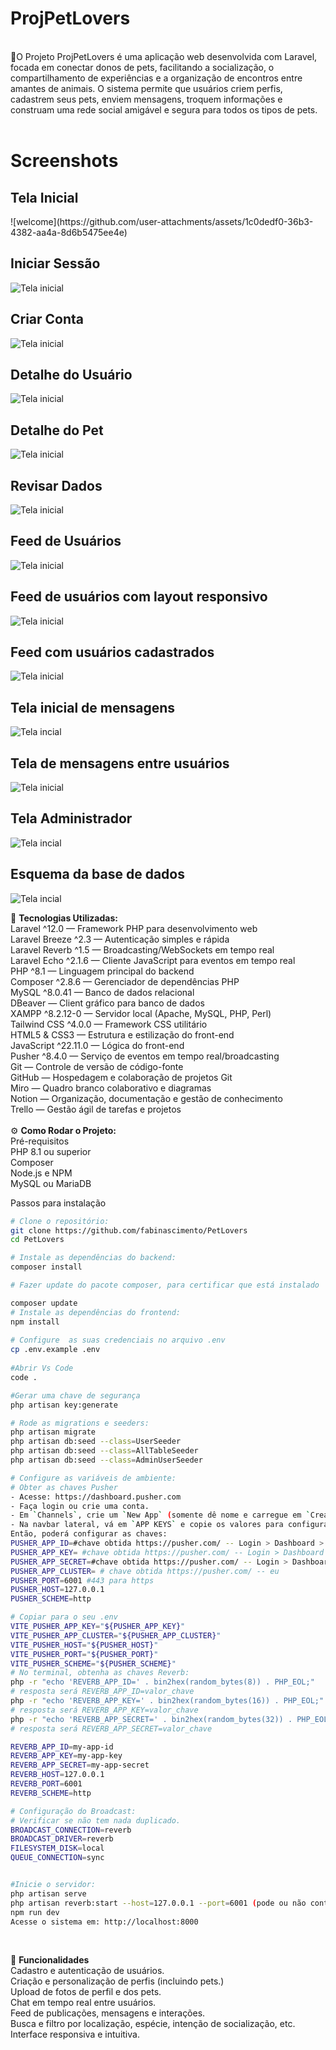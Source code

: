 <h1>ProjPetLovers</h1>
<br>
🐾O Projeto
ProjPetLovers é uma aplicação web desenvolvida com Laravel, focada em conectar donos de pets, facilitando a socialização, o compartilhamento de experiências e a organização de encontros entre amantes de animais. O sistema permite que usuários criem perfis, cadastrem seus pets, enviem mensagens, troquem informações e construam uma rede social amigável e segura para todos os tipos de pets.
<br> <br>

<b> <h1> Screenshots </b> </h1>

<h2>Tela Inicial</h2>
![welcome](https://github.com/user-attachments/assets/1c0dedf0-36b3-4382-aa4a-8d6b5475ee4e)

<h2>Iniciar Sessão</h2>

![Tela inicial](public\imagem\login.jpg)

<h2>Criar Conta</h2>

![Tela inicial](public\imagem\register.jpg)

<h2>Detalhe do Usuário</h2>

![Tela inicial](public\imagem\detalhes_create.jpg)

<h2>Detalhe do Pet</h2>

![Tela inicial](public\imagem\pet_create.jpg)

<h2>Revisar Dados</h2>

![Tela inicial](public\imagem\registration_complete.jpg)

<h2>Feed de Usuários</h2>

![Tela inicial](public\imagem\usuarios.jpg)

<h2>Feed de usuários com layout responsivo</h2>

![Tela inicial](public\imagem\usuarios_responsividade.jpg)

<h2>Feed com usuários cadastrados</h2>

![Tela inicial](public\imagem\usuarios2.jpg)

<h2>Tela inicial de mensagens</h2>

![Tela incial](public\imagem\mensagens_index.jpg)

<h2>Tela de mensagens entre usuários</h2>

![Tela inicial](public\imagem\chat.jpg)

<h2>Tela Administrador</h2>

![Tela incial](public\imagem\admin.jpeg)

<h2>Esquema da base de dados</h2>

![Tela incial](public\imagem\baseDeDados.jpeg)


🚀 <b>Tecnologias Utilizadas:</b>
<br>
Laravel ^12.0 — Framework PHP para desenvolvimento web <br>
Laravel Breeze ^2.3 — Autenticação simples e rápida <br>
Laravel Reverb ^1.5 — Broadcasting/WebSockets em tempo real <br>
Laravel Echo ^2.1.6 — Cliente JavaScript para eventos em tempo real <br>
PHP ^8.1 — Linguagem principal do backend <br>
Composer ^2.8.6 — Gerenciador de dependências PHP <br>
MySQL ^8.0.41 — Banco de dados relacional <br>
DBeaver — Client gráfico para banco de dados <br>
XAMPP ^8.2.12-0 — Servidor local (Apache, MySQL, PHP, Perl) <br>
Tailwind CSS ^4.0.0 — Framework CSS utilitário <br>
HTML5 & CSS3 — Estrutura e estilização do front-end <br>
JavaScript ^22.11.0 — Lógica do front-end <br>
Pusher ^8.4.0 — Serviço de eventos em tempo real/broadcasting <br>
Git — Controle de versão de código-fonte <br>
GitHub — Hospedagem e colaboração de projetos Git <br>
Miro — Quadro branco colaborativo e diagramas <br>
Notion — Organização, documentação e gestão de conhecimento <br>
Trello — Gestão ágil de tarefas e projetos <br> <br>
⚙️ <b> Como Rodar o Projeto: </b>
<br>
Pré-requisitos <br>
PHP 8.1 ou superior <br>
Composer <br>
Node.js e NPM <br>
MySQL ou MariaDB <br>

Passos para instalação
```bash
# Clone o repositório:
git clone https://github.com/fabinascimento/PetLovers
cd PetLovers

# Instale as dependências do backend:
composer install

# Fazer update do pacote composer, para certificar que está instalado

composer update
# Instale as dependências do frontend:
npm install
 
# Configure  as suas credenciais no arquivo .env
cp .env.example .env
 
#Abrir Vs Code
code .

#Gerar uma chave de segurança
php artisan key:generate

# Rode as migrations e seeders:
php artisan migrate
php artisan db:seed --class=UserSeeder
php artisan db:seed --class=AllTableSeeder
php artisan db:seed --class=AdminUserSeeder

# Configure as variáveis de ambiente:
# Obter as chaves Pusher
- Acesse: https://dashboard.pusher.com
- Faça login ou crie uma conta.
- Em `Channels`, crie um `New App` (somente dê nome e carregue em `Create`).
- Na navbar lateral, vá em `APP KEYS` e copie os valores para configurar o `.env`.
Então, poderá configurar as chaves:
PUSHER_APP_ID=#chave obtida https://pusher.com/ -- Login > Dashboard > App Keys
PUSHER_APP_KEY= #chave obtida https://pusher.com/ -- Login > Dashboard > App Keys
PUSHER_APP_SECRET=#chave obtida https://pusher.com/ -- Login > Dashboard > App Keys
PUSHER_APP_CLUSTER= # chave obtida https://pusher.com/ -- eu
PUSHER_PORT=6001 #443 para https
PUSHER_HOST=127.0.0.1
PUSHER_SCHEME=http

# Copiar para o seu .env
VITE_PUSHER_APP_KEY="${PUSHER_APP_KEY}"
VITE_PUSHER_APP_CLUSTER="${PUSHER_APP_CLUSTER}"
VITE_PUSHER_HOST="${PUSHER_HOST}"
VITE_PUSHER_PORT="${PUSHER_PORT}"
VITE_PUSHER_SCHEME="${PUSHER_SCHEME}"
# No terminal, obtenha as chaves Reverb:
php -r "echo 'REVERB_APP_ID=' . bin2hex(random_bytes(8)) . PHP_EOL;"
# resposta será REVERB_APP_ID=valor_chave
php -r "echo 'REVERB_APP_KEY=' . bin2hex(random_bytes(16)) . PHP_EOL;"
# resposta será REVERB_APP_KEY=valor_chave
php -r "echo 'REVERB_APP_SECRET=' . bin2hex(random_bytes(32)) . PHP_EOL;"
# resposta será REVERB_APP_SECRET=valor_chave

REVERB_APP_ID=my-app-id
REVERB_APP_KEY=my-app-key
REVERB_APP_SECRET=my-app-secret
REVERB_HOST=127.0.0.1
REVERB_PORT=6001
REVERB_SCHEME=http

# Configuração do Broadcast:
# Verificar se não tem nada duplicado.
BROADCAST_CONNECTION=reverb
BROADCAST_DRIVER=reverb
FILESYSTEM_DISK=local
QUEUE_CONNECTION=sync


#Inicie o servidor:
php artisan serve
php artisan reverb:start --host=127.0.0.1 --port=6001 (pode ou não conter as flags, eles vão forçar a entrada na porta)
npm run dev
Acesse o sistema em: http://localhost:8000
```
<br> 

📝 <b> Funcionalidades </b>
<br>
Cadastro e autenticação de usuários. <br>
Criação e personalização de perfis (incluindo pets.) <br>
Upload de fotos de perfil e dos pets. <br>
Chat em tempo real entre usuários. <br>
Feed de publicações, mensagens e interações. <br>
Busca e filtro por localização, espécie, intenção de socialização, etc. <br>
Interface responsiva e intuitiva. <br>
